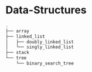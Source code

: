# Data-Structures

```bash
.
├── array
├── linked_list
│   ├── doubly_linked_list
│   └── singly_linked_list
├── stack
└── tree
    └── binary_search_tree
```
